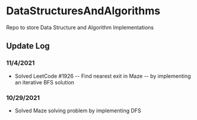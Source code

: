 # DataStructuresAndAlgorithms

Repo to store Data Structure and Algorithm Implementations

## Update Log

### 11/4/2021

- Solved LeetCode #1926 -- Find nearest exit in Maze -- by implementing an iterative BFS solution

### 10/29/2021

- Solved Maze solving problem by implementing DFS
